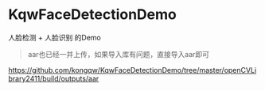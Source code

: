# KqwFaceDetectionDemo
人脸检测 + 人脸识别 的Demo

> aar也已经一并上传，如果导入库有问题，直接导入aar即可

https://github.com/kongqw/KqwFaceDetectionDemo/tree/master/openCVLibrary2411/build/outputs/aar
